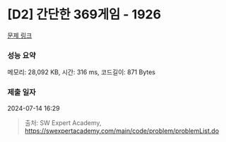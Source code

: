 # [D2] 간단한 369게임 - 1926 

[문제 링크](https://swexpertacademy.com/main/code/problem/problemDetail.do?contestProbId=AV5PTeo6AHUDFAUq) 

### 성능 요약

메모리: 28,092 KB, 시간: 316 ms, 코드길이: 871 Bytes

### 제출 일자

2024-07-14 16:29



> 출처: SW Expert Academy, https://swexpertacademy.com/main/code/problem/problemList.do